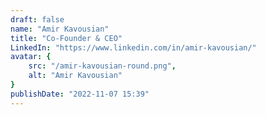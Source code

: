 ```yaml
---
draft: false
name: "Amir Kavousian"
title: "Co-Founder & CEO"
LinkedIn: "https://www.linkedin.com/in/amir-kavousian/"
avatar: {
    src: "/amir-kavousian-round.png",
    alt: "Amir Kavousian"
}
publishDate: "2022-11-07 15:39"
---
```

